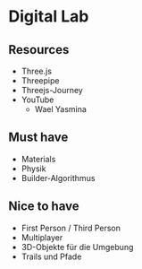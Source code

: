 # Digital Lab

## Resources

- Three.js
- Threepipe
- Threejs-Journey
- YouTube
  - Wael Yasmina

## Must have

- Materials
- Physik
- Builder-Algorithmus

## Nice to have

- First Person / Third Person
- Multiplayer
- 3D-Objekte für die Umgebung
- Trails und Pfade
